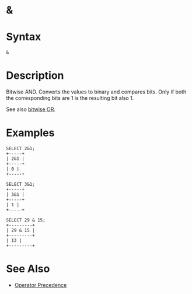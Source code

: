 # &

#

# Syntax

```
&
```

#

# Description

Bitwise AND. Converts the values to binary and compares bits. Only if both the corresponding bits are 1 is the resulting bit also 1.

See also [bitwise OR](bitwise-or.md).

#

# Examples

```
SELECT 2&1;
+-----+
| 2&1 |
+-----+
| 0 |
+-----+

SELECT 3&1;
+-----+
| 3&1 |
+-----+
| 1 |
+-----+

SELECT 29 & 15;
+---------+
| 29 & 15 |
+---------+
| 13 |
+---------+
```

#

# See Also

* [Operator Precedence](../../../../operators/operator-precedence.md)